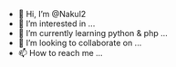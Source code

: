 - 👋 Hi, I’m @Nakul2
- 👀 I’m interested in ...
- 🌱 I’m currently learning python & php ...
- 💞️ I’m looking to collaborate on ...
- 📫 How to reach me  ...

<!---
Nakul2/Nakul2 is a ✨ special ✨ repository because its `README.md` (this file) appears on your GitHub profile.
You can click the Preview link to take a look at your changes.
--->
